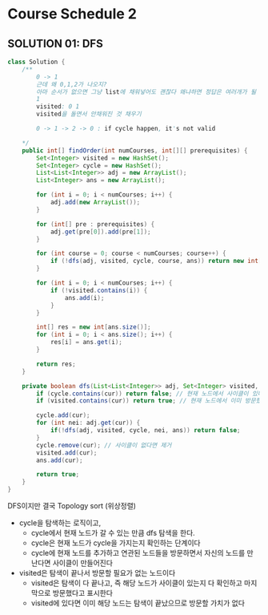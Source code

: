 # Course Schedule 2

## SOLUTION 01: DFS
```java
class Solution {
    /**
        0 -> 1 
        근데 왜 0,1,2가 나오지?
        아마 순서가 없으면 그냥 list에 채워넣어도 괜찮다 왜냐하면 정답은 여러개가 될 수 있기 때문이다
        1
        visited: 0 1
        visited을 돌면서 안채워진 것 채우기

        0 -> 1 -> 2 -> 0 : if cycle happen, it's not valid

    */
    public int[] findOrder(int numCourses, int[][] prerequisites) {
        Set<Integer> visited = new HashSet();
        Set<Integer> cycle = new HashSet();
        List<List<Integer>> adj = new ArrayList();
        List<Integer> ans = new ArrayList();

        for (int i = 0; i < numCourses; i++) {
            adj.add(new ArrayList());
        }

        for (int[] pre : prerequisites) {
            adj.get(pre[0]).add(pre[1]);
        }

        for (int course = 0; course < numCourses; course++) {
            if (!dfs(adj, visited, cycle, course, ans)) return new int[0];
        }

        for (int i = 0; i < numCourses; i++) {
            if (!visited.contains(i)) {
                ans.add(i);
            }
        }

        int[] res = new int[ans.size()];
        for (int i = 0; i < ans.size(); i++) {
            res[i] = ans.get(i);
        }

        return res;
    }

    private boolean dfs(List<List<Integer>> adj, Set<Integer> visited, Set<Integer> cycle, int cur, List<Integer> ans) {
        if (cycle.contains(cur)) return false; // 현재 노드에서 사이클이 있다면 탈출
        if (visited.contains(cur)) return true; // 현재 노드에서 이미 방문했다면 무시

        cycle.add(cur);
        for (int nei: adj.get(cur)) {
            if(!dfs(adj, visited, cycle, nei, ans)) return false;
        }
        cycle.remove(cur); // 사이클이 없다면 제거
        visited.add(cur);
        ans.add(cur);

        return true;
    }
}
```
DFS이지만 결국 Topology sort (위상정렬)
- cycle을 탐색하는 로직이고, 
    - cycle에서 현재 노드가 갈 수 있는 만큼 dfs 탐색을 한다.
    - cycle은 현재 노드가 cycle을 가지는지 확인하는 단계이다
    - cycle에 현재 노드를 추가하고 연관된 노드들을 방문하면서 자신의 노드를 만난다면 사이클이 만들어진다
- visited은 탐색이 끝나서 방문할 필요가 없는 노드이다
    - visited은 탐색이 다 끝나고, 즉 해당 노드가 사이클이 있는지 다 확인하고 마지막으로 방문했다고 표시한다
    - visited에 있다면 이미 해당 노드는 탐색이 끝났으므로 방문할 가치가 없다